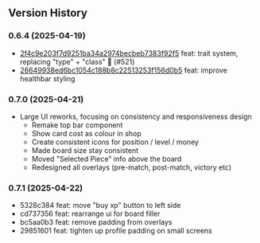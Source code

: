 ## Version History

### 0.6.4 (2025-04-19)

- [2f4c9e203f7d9251ba34a2974becbeb7383f92f5](2f4c9e2) feat: trait system, replacing "type" + "class" 💪 (#521)
- [26649938ed6bc1054c188b8c22513253f156d0b5](2664993) feat: improve healthbar styling

### 0.7.0 (2025-04-21)

- Large UI reworks, focusing on consistency and responsiveness design
  - Remake top bar component
  - Show card cost as colour in shop
  - Create consistent icons for position / level / money
  - Made board size stay consistent
  - Moved "Selected Piece" info above the board
  - Redesigned all overlays (pre-match, post-match, victory etc)

### 0.7.1 (2025-04-22)

- 5328c384 feat: move "buy xp" button to left side
- cd737356 feat: rearrange ui for board filler
- bc5aa0b3 feat: remove padding from overlays
- 29851601 feat: tighten up profile padding on small screens
